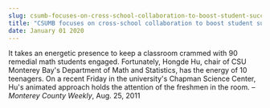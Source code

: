 ```yaml
---
slug: csumb-focuses-on-cross-school-collaboration-to-boost-student-success
title: "CSUMB focuses on cross-school collaboration to boost student success"
date: January 01 2020
---
```


 
<p>
  It takes an energetic presence to keep a classroom crammed with 90 remedial
  math students engaged. Fortunately, Hongde Hu, chair of CSU Monterey Bay's
  Department of Math and Statistics, has the energy of 10 teenagers. On a recent
  Friday in the university's Chapman Science Center, Hu's animated approach
  holds the attention of the freshmen in the room. –
  <em>Monterey County Weekly</em>, Aug. 25, 2011
</p>
 
